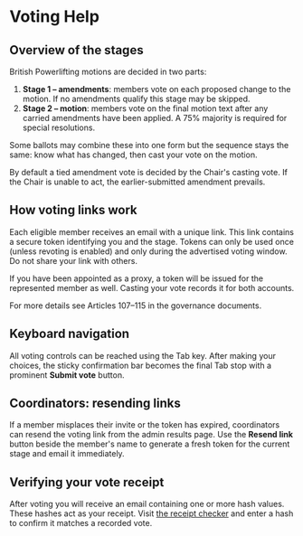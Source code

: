 # Voting Help

## Overview of the stages

British Powerlifting motions are decided in two parts:

1. **Stage 1 – amendments**: members vote on each proposed change to the motion. If no amendments qualify this stage may be skipped.
2. **Stage 2 – motion**: members vote on the final motion text after any carried amendments have been applied. A 75% majority is required for special resolutions.

Some ballots may combine these into one form but the sequence stays the same: know what has changed, then cast your vote on the motion.

By default a tied amendment vote is decided by the Chair's casting vote. If the Chair is unable to act, the earlier-submitted amendment prevails.

## How voting links work

Each eligible member receives an email with a unique link. This link contains a secure token identifying you and the stage. Tokens can only be used once (unless revoting is enabled) and only during the advertised voting window. Do not share your link with others.

If you have been appointed as a proxy, a token will be issued for the represented member as well. Casting your vote records it for both accounts.

For more details see Articles 107–115 in the governance documents.

## Keyboard navigation

All voting controls can be reached using the Tab key. After making your choices, the sticky confirmation bar becomes the final Tab stop with a prominent **Submit vote** button.

## Coordinators: resending links

If a member misplaces their invite or the token has expired, coordinators can resend the voting link from the admin results page. Use the **Resend link** button beside the member's name to generate a fresh token for the current stage and email it immediately.

## Verifying your vote receipt

After voting you will receive an email containing one or more hash values. These hashes act as your receipt. Visit [the receipt checker](/vote/verify-receipt) and enter a hash to confirm it matches a recorded vote.
